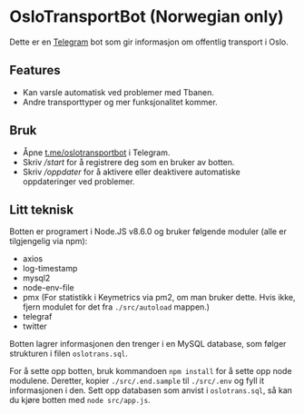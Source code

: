 # OsloTransportBot (Norwegian only)

Dette er en [Telegram](https://telegram.org/) bot som gir informasjon om offentlig transport i Oslo.

## Features

* Kan varsle automatisk ved problemer med Tbanen.
* Andre transporttyper og mer funksjonalitet kommer.


## Bruk  

* Åpne [t.me/oslotransportbot](http://t.me/oslotransportbot) i Telegram.  
* Skriv _/start_ for å registrere deg som en bruker av botten.
* Skriv _/oppdater_ for å aktivere eller deaktivere automatiske oppdateringer ved problemer.


## Litt teknisk

Botten er programert i Node.JS v8.6.0 og bruker følgende moduler (alle er tilgjengelig via npm):
* axios
* log-timestamp
* mysql2
* node-env-file
* pmx (For statistikk i Keymetrics via pm2, om man bruker dette. Hvis ikke, fjern modulet for det fra `./src/autoload` mappen.)
* telegraf
* twitter

Botten lagrer informasjonen den trenger i en MySQL database, som følger strukturen i filen `oslotrans.sql`.

For å sette opp botten, bruk kommandoen `npm install` for å sette opp node modulene. Deretter, kopier `./src/.end.sample` til `./src/.env` og fyll it informasjonen i den. Sett opp databasen som anvist i `oslotrans.sql`, så kan du kjøre botten med `node src/app.js`.
